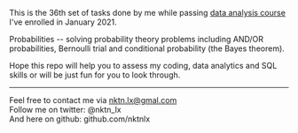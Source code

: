 This is the 36th set of tasks done by me while passing [data analysis course](https://karpov.courses/) I've enrolled in January 2021.   



Probabilities -- solving probability theory problems including AND/OR probabilities, Bernoulli trial and conditional probability (the Bayes theorem).

 



Hope this repo will help you to assess my coding, data analytics and SQL skills or will be just fun for you to look through.    



--------------------------------------------
Feel free to contact me via nktn.lx@gmal.com  
Follow me on twitter: @nktn_lx  
And here on github: github.com/nktnlx  